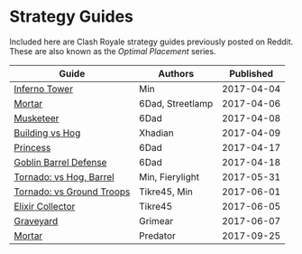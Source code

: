 # Strategy Guides

Included here are Clash Royale strategy guides previously posted on Reddit. These are also known as the _Optimal Placement_ series.

Guide | Authors | Published
--- | --- | ---
[Inferno Tower](strategy/inferno-tower.md) | Min | 2017-04-04
[Mortar](strategy/mortar.md) | 6Dad, Streetlamp | 2017-04-06
[Musketeer](strategy/musketeer.md) | 6Dad | 2017-04-08
[Building vs Hog](strategy/building-vs-hog.md) | Xhadian | 2017-04-09
[Princess](strategy/princess.md) | 6Dad | 2017-04-17
[Goblin Barrel Defense](strategy/goblin-barrel-defense.md) | 6Dad | 2017-04-18
[Tornado: vs Hog, Barrel](strategy/tornado.md) | Min, Fierylight | 2017-05-31
[Tornado: vs Ground Troops](strategy/tornado2.md) | Tikre45, Min | 2017-06-01
[Elixir Collector](strategy/elixir-collector.md) | Tikre45 | 2017-06-05
[Graveyard](strategy/graveyard.md) | Grimear | 2017-06-07
[Mortar](strategy/mortar-predator.md) | Predator | 2017-09-25
